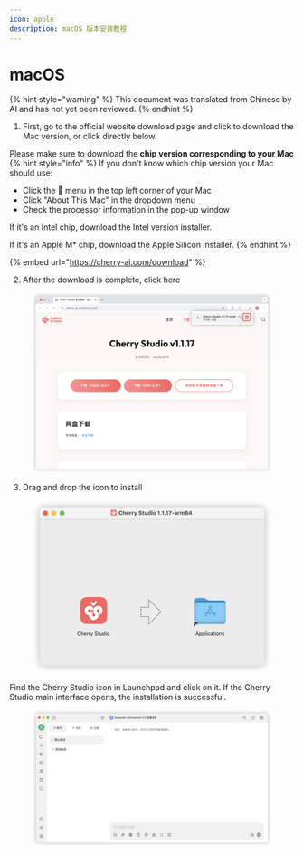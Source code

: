 ```yaml
---
icon: apple
description: macOS 版本安装教程
---
```

# macOS


{% hint style="warning" %}
This document was translated from Chinese by AI and has not yet been reviewed.
{% endhint %}




1. First, go to the official website download page and click to download the Mac version, or click directly below.

Please make sure to download the **chip version corresponding to your Mac**
{% hint style="info" %}
If you don't know which chip version your Mac should use:

*   Click the  menu in the top left corner of your Mac
*   Click "About This Mac" in the dropdown menu
*   Check the processor information in the pop-up window

If it's an Intel chip, download the Intel version installer.

If it's an Apple M\* chip, download the Apple Silicon installer.
{% endhint %}

{% embed url="https://cherry-ai.com/download" %}

2. After the download is complete, click here

<figure><img src="../../.gitbook/assets/Mac下载.png" alt=""><figcaption></figcaption></figure>

3. Drag and drop the icon to install

<figure><img src="../../.gitbook/assets/Mac拖拽安装.png" alt=""><figcaption></figcaption></figure>

Find the Cherry Studio icon in Launchpad and click on it. If the Cherry Studio main interface opens, the installation is successful.

<figure><img src="../../.gitbook/assets/Mac安装成功.png" alt=""><figcaption></figcaption></figure>